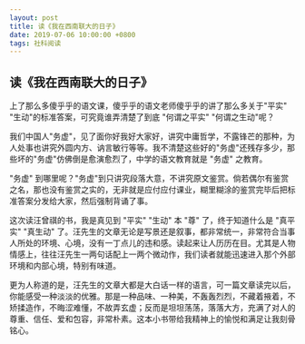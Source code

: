 ```yaml
---
layout: post
title: 读《我在西南联大的日子》
date: 2019-07-06 10:00:00 +0800
tags: 社科阅读
--- 
```


## 读《我在西南联大的日子》

上了那么多傻乎乎的语文课，傻乎乎的语文老师傻乎乎的讲了那么多关于"平实" "生动"的标准答案，可究竟谁弄清楚了到底 "何谓之平实" "何谓之生动"呢？

我们中国人"务虚"，见了面你好我好大家好，讲究中庸哲学，不露锋芒的那种，为人处事也讲究外圆内方、讷言敏行等等。我不清楚这些好的"务虚"还残存多少，那些坏的"务虚"仿佛倒是愈演愈烈了，中学的语文教育就是 "务虚" 之教育。

"务虚" 到哪里呢？"务虚"到只讲究段落大意，不讲究原文鉴赏。倘若偶尔有鉴赏之名，那也没有鉴赏之实的，无非就是应付应付课业，糊里糊涂的鉴赏完毕后把标准答案分发给大家，然后强制背诵了事。

这次读汪曾祺的书，我是真见到 "平实" "生动" 本 "尊" 了，终于知道什么是 "真平实" "真生动" 了。汪先生的文章无论是写景还是叙事，都非常统一，非常符合当事人所处的环境、心境，没有一丁点儿的违和感。读起来让人历历在目。尤其是人物情感上，往往汪先生一两句话配上一两个微动作，我们读者就能迅速进入那个外部环境和内部心境，特别有味道。

更为人称道的是，汪先生的文章大都是大白话一样的语言，可一篇文章读完以后，你能感受一种淡淡的优雅。那是一种品味、一种美，不轰轰烈烈，不藏着掖着，不矫揉造作，不晦涩难懂，不故弄玄虚；反而是坦坦荡荡，落落大方，充满了对人的尊重、信任、爱和包容，非常朴素。这本小书带给我精神上的愉悦和满足让我刻骨铭心。